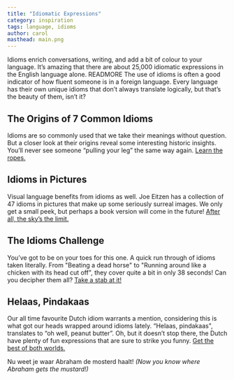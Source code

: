 ```yaml
---
title: "Idiomatic Expressions"
category: inspiration
tags: language, idioms
author: carol
masthead: main.png
---
```


Idioms enrich conversations, writing, and add a bit of colour to your language. It’s amazing that there are about 25,000 idiomatic expressions in the English language alone. READMORE The use of idioms is often a good indicator of how fluent someone is in a foreign language. Every language has their own unique idioms that don’t always translate logically, but that’s the beauty of them, isn’t it?

## The Origins of 7 Common Idioms
Idioms are so commonly used that we take their meanings without question. But a closer look at their origins reveal some interesting historic insights. You’ll never see someone “pulling your leg” the same way again. [Learn the ropes.](http://all-that-is-interesting.com/post/5692281236/interesting-origins-of-7-common-english-idioms)

## Idioms in Pictures
Visual language benefits from idioms as well. Joe Eitzen has a collection of 47 idioms in pictures that make up some seriously surreal images. We only get a small peek, but perhaps a book version will come in the future! [After all, the sky’s the limit.](https://www.behance.net/gallery/Idioms-in-pictures/5719523)

## The Idioms Challenge
You’ve got to be on your toes for this one. A quick run through of idioms taken literally. From "Beating a dead horse" to "Running around like a chicken with its head cut off", they cover quite a bit in only 38 seconds! Can you decipher them all? [Take a stab at it!](http://vimeo.com/71515335)

## Helaas, Pindakaas
Our all time favourite Dutch idiom warrants a mention, considering this is what got our heads wrapped around idioms lately. “Helaas, pindakaas", translates to “oh well, peanut butter”. Oh, but it doesn’t stop there, the Dutch have plenty of fun expressions that are sure to strike you funny. [Get the best of both worlds.](http://stuffdutchpeoplelike.com/2012/10/24/dutch-expressions-idiom/)

Nu weet je waar Abraham de mosterd haalt! _(Now you know where Abraham gets the mustard!)_
